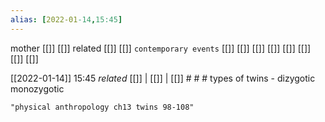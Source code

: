 ```yaml
---
alias: [2022-01-14,15:45]
---
```

 mother [[]] [[]]
 related [[]] [[]]
 `contemporary events` [[]] [[]] [[]] [[]] [[]] [[]] [[]] [[]]

[[2022-01-14]] 15:45 _related_ [[]] | [[]] | [[]] # # #
types of twins -
dizygotic
monozygotic
```query
"physical anthropology ch13 twins 98-108"
```